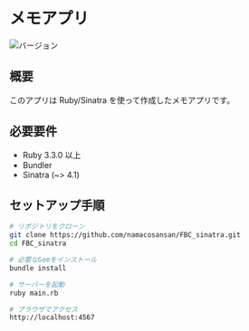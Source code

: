 # メモアプリ

![バージョン](https://img.shields.io/badge/version-1.0.0-blue)

## 概要
このアプリは Ruby/Sinatra を使って作成したメモアプリです。  

## 必要要件
- Ruby 3.3.0 以上
- Bundler
- Sinatra (~> 4.1)


## セットアップ手順
```bash
# リポジトリをクローン
git clone https://github.com/namacosansan/FBC_sinatra.git
cd FBC_sinatra

# 必要なGemをインストール
bundle install

# サーバーを起動
ruby main.rb

# ブラウザでアクセス
http://localhost:4567
